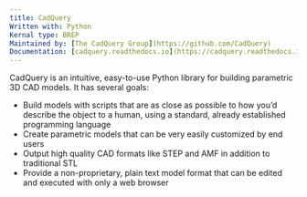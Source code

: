 ```yaml
---
title: CadQuery
Written with: Python
Kernal type: BREP
Maintained by: [The CadQuery Group](https://github.com/CadQuery)
Documentation: [cadquery.readthedocs.io](https://cadquery.readthedocs.io)
---
```

CadQuery is an intuitive, easy-to-use Python library for building parametric 3D CAD models. It has several goals:

- Build models with scripts that are as close as possible to how you’d describe the object to a human, using a standard, already established programming language
- Create parametric models that can be very easily customized by end users
- Output high quality CAD formats like STEP and AMF in addition to traditional STL
- Provide a non-proprietary, plain text model format that can be edited and executed with only a web browser